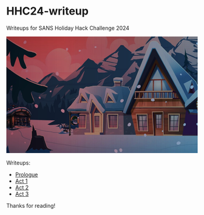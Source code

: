 # HHC24-writeup
Writeups for SANS Holiday Hack Challenge 2024

![A snowy cartoon house with a cannon and some other silly things. It is a cropped copy of the official banner.](img/title_img.jpg)


Writeups:

* [Prologue](prologue/README.md)
* [Act 1](act1/README.md)
* [Act 2](act2/README.md)
* [Act 3](act3/README.md)

Thanks for reading!